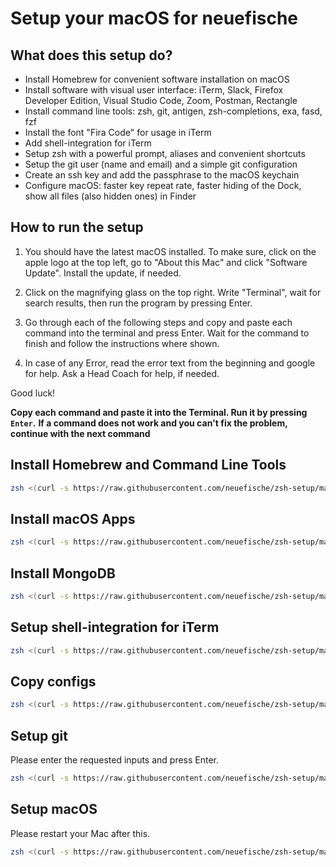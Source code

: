 # Setup your macOS for neuefische

## What does this setup do?

- Install Homebrew for convenient software installation on macOS
- Install software with visual user interface: iTerm, Slack, Firefox Developer Edition, Visual Studio Code, Zoom, Postman, Rectangle
- Install command line tools: zsh, git, antigen, zsh-completions, exa, fasd, fzf
- Install the font "Fira Code" for usage in iTerm
- Add shell-integration for iTerm
- Setup zsh with a powerful prompt, aliases and convenient shortcuts
- Setup the git user (name and email) and a simple git configuration
- Create an ssh key and add the passphrase to the macOS keychain
- Configure macOS: faster key repeat rate, faster hiding of the Dock, show all files (also hidden ones) in Finder

## How to run the setup

1. You should have the latest macOS installed. To make sure, click on the apple logo at the top left, go to "About this Mac" and click "Software Update". Install the update, if needed.

1. Click on the magnifying glass on the top right. Write "Terminal", wait for search results, then run the program by pressing Enter.

1. Go through each of the following steps and copy and paste each command into the terminal and press Enter. Wait for the command to finish and follow the instructions where shown.

1. In case of any Error, read the error text from the beginning and google for help. Ask a Head Coach for help, if needed.

Good luck!

**Copy each command and paste it into the Terminal. Run it by pressing `Enter`.**
**If a command does not work and you can't fix the problem, continue with the next command**

## Install Homebrew and Command Line Tools

```sh
zsh <(curl -s https://raw.githubusercontent.com/neuefische/zsh-setup/master/scripts/install-brew)
```

## Install macOS Apps

```sh
zsh <(curl -s https://raw.githubusercontent.com/neuefische/zsh-setup/master/scripts/install-apps)
```

## Install MongoDB

```sh
zsh <(curl -s https://raw.githubusercontent.com/neuefische/zsh-setup/master/scripts/install-mongo)
```

## Setup shell-integration for iTerm

```sh
zsh <(curl -s https://raw.githubusercontent.com/neuefische/zsh-setup/master/scripts/setup-iterm)
```

## Copy configs

```sh
zsh <(curl -s https://raw.githubusercontent.com/neuefische/zsh-setup/master/scripts/copy-configs)
```

## Setup git

Please enter the requested inputs and press Enter.

```sh
zsh <(curl -s https://raw.githubusercontent.com/neuefische/zsh-setup/master/scripts/setup-git)
```

## Setup macOS

Please restart your Mac after this.

```sh
zsh <(curl -s https://raw.githubusercontent.com/neuefische/zsh-setup/master/scripts/setup-macos)
```
